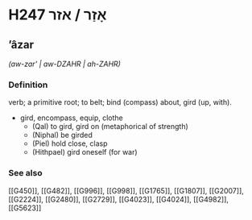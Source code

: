 # H247 אָזַר / אזר

## ʼâzar

_(aw-zar' | aw-DZAHR | ah-ZAHR)_

### Definition

verb; a primitive root; to belt; bind (compass) about, gird (up, with).

- gird, encompass, equip, clothe
    - (Qal) to gird, gird on (metaphorical of strength)
    - (Niphal) be girded
    - (Piel) hold close, clasp
    - (Hithpael) gird oneself (for war)
### See also

[[G450]], [[G482]], [[G996]], [[G998]], [[G1765]], [[G1807]], [[G2007]], [[G2224]], [[G2480]], [[G2729]], [[G4023]], [[G4024]], [[G4982]], [[G5623]]

